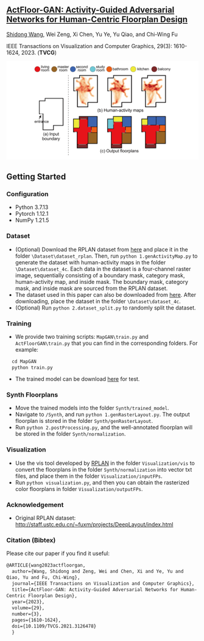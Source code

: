 ## [ActFloor-GAN: Activity-Guided Adversarial Networks for Human-Centric Floorplan Design](https://arxiv.org/pdf/2111.03545)

[Shidong Wang](https://shidong-wang.github.io), Wei Zeng, Xi Chen, Yu Ye, Yu Qiao, and Chi-Wing Fu

IEEE Transactions on Visualization and Computer Graphics, 29(3): 1610-1624, 2023. (**TVCG**)

![Paper Image](./ActFloorGAN.png)


## Getting Started

### Configuration
* Python 3.7.13
* Pytorch 1.12.1
* NumPy 1.21.5

### Dataset

* (Optional) Download the RPLAN dataset from [here](http://staff.ustc.edu.cn/~fuxm/projects/DeepLayout/index.html) and place it in the folder `\Dataset\dataset_rplan`. Then, run `python 1.genActivityMap.py` to generate the dataset with human-activity maps in the folder `\Dataset\dataset_4c`. Each data in the dataset is a four-channel raster image, sequentially consisting of a boundary mask, category mask, human-activity map, and inside mask. The boundary mask, category mask, and inside mask are sourced from the RPLAN dataset.
* The dataset used in this paper can also be downloaded from [here](https://drive.google.com/file/d/1tCtRZ92RFmX3YR-Y1Wky71QIOmIC7jz0/view?usp=sharing). After downloading, place the dataset in the folder `\Dataset\dataset_4c`.
* (Optional) Run `python 2.dataset_split.py` to randomly split the dataset.

### Training

* We provide two training scripts: `MapGAN\train.py` and `ActFloorGAN\train.py` that you can find in the corresponding folders. For example:
```
  cd MapGAN
  python train.py
```

* The trained model can be download [here](https://drive.google.com/file/d/1Pk002-MS7pwBC4wNCgZfkZNGlyYj1DCQ/view?usp=drive_link) for test.

### Synth Floorplans

* Move the trained models into the folder `Synth/trained_model`.
* Navigate to `/Synth`, and run `python 1.genRasterLayout.py`. The output floorplan is stored in the folder `Synth/genRasterLayout`.
* Run `python 2.postProcessing.py`, and the well-annotated floorplan will be stored in the folder `Synth/normalization`.

### Visualization

* Use the vis tool developed by [RPLAN](http://staff.ustc.edu.cn/~fuxm/projects/DeepLayout/index.html) in the folder `Visualization/vis` to convert the floorplans in the folder `Synth/normalization` into vector txt files, and place them in the folder `Visualization/inputFPs`.
* Run `python visualization.py`, and then you can obtain the rasterized color floorplans in folder `Visualization/outputFPs`.

### Acknowledgement
* Original RPLAN dataset: http://staff.ustc.edu.cn/~fuxm/projects/DeepLayout/index.html

### Citation (Bibtex)
Please cite our paper if you find it useful:

``` 
@ARTICLE{wang2023actfloorgan,
  author={Wang, Shidong and Zeng, Wei and Chen, Xi and Ye, Yu and Qiao, Yu and Fu, Chi-Wing},
  journal={IEEE Transactions on Visualization and Computer Graphics}, 
  title={ActFloor-GAN: Activity-Guided Adversarial Networks for Human-Centric Floorplan Design}, 
  year={2023},
  volume={29},
  number={3},
  pages={1610-1624},
  doi={10.1109/TVCG.2021.3126478}
  }
``` 
